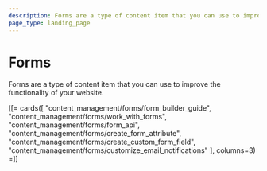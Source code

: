 ```yaml
---
description: Forms are a type of content item that you can use to improve the functionality of your website.
page_type: landing_page
---
```


# Forms

Forms are a type of content item that you can use to improve the functionality of your website.

[[= cards([
    "content_management/forms/form_builder_guide",
    "content_management/forms/work_with_forms",
    "content_management/forms/form_api",
    "content_management/forms/create_form_attribute",
    "content_management/forms/create_custom_form_field",
    "content_management/forms/customize_email_notifications"
], columns=3) =]]
